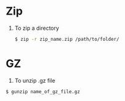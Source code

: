 # Zip

1. To zip a directory

   ```sh
   $ zip -r zip_name.zip /path/to/folder/
   ```

# GZ

1. To unzip .gz file


```sh
$ gunzip name_of_gz_file.gz
```